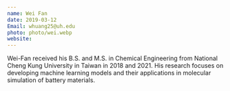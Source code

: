 ```yaml
---
name: Wei Fan
date: 2019-03-12
Email: whuang25@uh.edu
photo: photo/wei.webp
website:
---
```


Wei-Fan received his B.S. and M.S. in Chemical Engineering from National Cheng Kung University in Taiwan in 2018 and 2021. His research focuses on developing machine learning models and their applications in molecular simulation of battery materials.
